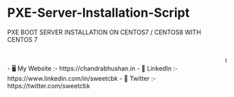 # PXE-Server-Installation-Script
PXE BOOT SERVER INSTALLATION ON CENTOS7 / CENTOS8 WITH CENTOS 7<br>
<br>
<html>
<marquee>GET IN TOUCH!</marquee>
</html>
<br>
- 🖥️ My Website  :- https://chandrabhushan.in
-  🤖 LinkedIn   :- https://www.linkedin.com/in/sweetcbk
-  🤖 Twitter    :- https://twitter.com/sweetcbk
